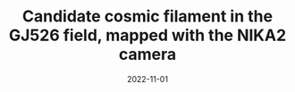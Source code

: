 ---
title: "Candidate cosmic filament in the GJ526 field, mapped with the NIKA2 camera"
collection: "publications"
category: "co_papers"
permalink: /publications/2022A&A667A23L
link: https://ui.adsabs.harvard.edu/abs/2022A&A...667A..23L/abstract
date: 2022-11-01
venue: "Astronomy and Astrophysics"
citation: "Lestrade, J.-F., Désert, F.-X., Lagache, G., et al. (2022), Astronomy and Astrophysics, 667, A23."
---